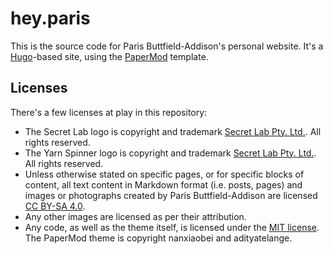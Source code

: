 # hey.paris

This is the source code for Paris Buttfield-Addison's personal website. It's a [Hugo](https://gohugo.io/)-based site, using the [PaperMod](https://github.com/adityatelange/hugo-PaperMod/) template.

## Licenses

There's a few licenses at play in this repository:

* The Secret Lab logo is copyright and trademark [Secret Lab Pty. Ltd.](http://secretlab.games). All rights reserved.
* The Yarn Spinner logo is copyright and trademark [Secret Lab Pty. Ltd.](http://secretlab.games). All rights reserved.
* Unless otherwise stated on specific pages, or for specific blocks of content, all text content in Markdown format (i.e. posts, pages) and images or photographs created by Paris Buttfield-Addison are licensed [CC BY-SA 4.0](https://creativecommons.org/licenses/by-sa/4.0/).
* Any other images are licensed as per their attribution.
* Any code, as well as the theme itself, is licensed under the [MIT license](https://opensource.org/license/mit). The PaperMod theme is copyright nanxiaobei and adityatelange.
